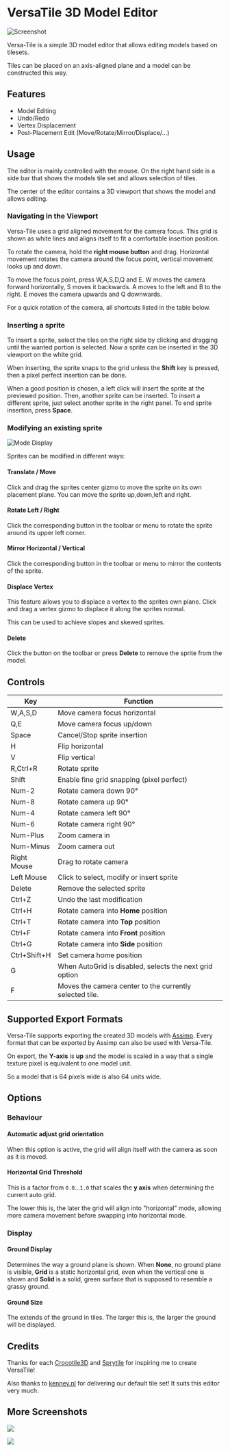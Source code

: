 # VersaTile 3D Model Editor

![Screenshot](https://puu.sh/wJfE6/1dc735ea5f.png)

Versa-Tile is a simple 3D model editor that allows
editing models based on tilesets.

Tiles can be placed on an axis-aligned plane and a
model can be constructed this way.

## Features

- Model Editing
- Undo/Redo
- Vertex Displacement
- Post-Placement Edit (Move/Rotate/Mirror/Displace/…)

## Usage

The editor is mainly controlled with the mouse. On the right hand side is a side bar
that shows the models tile set and allows selection of tiles.

The center of the editor contains a 3D viewport that shows the model and allows editing.

### Navigating in the Viewport
Versa-Tile uses a grid aligned movement for the camera focus. This grid is shown
as white lines and aligns itself to fit a comfortable insertion position.

To rotate the camera, hold the **right mouse button** and drag. Horizontal movement
rotates the camera around the focus point, vertical movement looks up and down.

To move the focus point, press W,A,S,D,Q and E. W moves the camera forward horizontally,
S moves it backwards. A moves to the left and B to the right. E moves the camera upwards
and Q downwards.

For a quick rotation of the camera, all shortcuts listed in the table below.

### Inserting a sprite
To insert a sprite, select the tiles on the right side by clicking and dragging until
the wanted portion is selected. Now a sprite can be inserted in the 3D viewport on
the white grid.

When inserting, the sprite snaps to the grid unless the **Shift** key is pressed, then
a pixel perfect insertion can be done.

When a good position is chosen, a left click will insert the sprite at the previewed
position. Then, another sprite can be inserted. To insert a different sprite, just
select another sprite in the right panel. To end sprite insertion, press **Space**.

### Modifying an existing sprite

![Mode Display](https://puu.sh/wKeUb/7cf3c9f93c.png)

Sprites can be modified in different ways:

#### Translate / Move
Click and drag the sprites center gizmo to move the sprite on its own placement
plane. You can move the sprite up,down,left and right.

#### Rotate Left / Right
Click the corresponding button in the toolbar or menu to rotate the sprite around
its upper left corner.

#### Mirror Horizontal / Vertical
Click the corresponding button in the toolbar or menu to mirror the contents of 
the sprite.

#### Displace Vertex
This feature allows you to displace a vertex to the sprites own plane. Click and
drag a vertex gizmo to displace it along the sprites normal.

This can be used to achieve slopes and skewed sprites.

#### Delete
Click the button on the toolbar or press **Delete** to remove the sprite from the
model.

## Controls

| Key          | Function                                                     |
|--------------|--------------------------------------------------------------|
| W,A,S,D      | Move camera focus horizontal                                 |
| Q,E          | Move camera focus up/down                                    |
| Space        | Cancel/Stop sprite insertion                                 |
| H            | Flip horizontal                                              |
| V            | Flip vertical                                                |
| R,Ctrl+R     | Rotate sprite                                                |
| Shift        | Enable fine grid snapping (pixel perfect)                    |
| Num-2        | Rotate camera down 90°                                       |
| Num-8        | Rotate camera up 90°                                         |
| Num-4        | Rotate camera left 90°                                       |
| Num-6        | Rotate camera right 90°                                      |
| Num-Plus     | Zoom camera in                                               |
| Num-Minus    | Zoom camera out                                              |
| Right Mouse  | Drag to rotate camera                                        |
| Left Mouse   | Click to select, modify or insert sprite                     |
| Delete       | Remove the selected sprite                                   |
| Ctrl+Z       | Undo the last modification                                   |
| Ctrl+H       | Rotate camera into **Home** position                         |
| Ctrl+T       | Rotate camera into **Top** position                          |
| Ctrl+F       | Rotate camera into **Front** position                        |
| Ctrl+G       | Rotate camera into **Side** position                         |
| Ctrl+Shift+H | Set camera home position                                     |
| G            | When AutoGrid is disabled, selects the next grid option      |
| F            | Moves the camera center to the currently selected tile.      |

## Supported Export Formats
Versa-Tile supports exporting the created 3D models with [Assimp](http://assimp.sourceforge.net/).
Every format that can be exported by Assimp can also be used with Versa-Tile.

On export, the **Y-axis** is **up** and the model is scaled in a way that a single
texture pixel is equivalent to one model unit.

So a model that is 64 pixels wide is also 64 units wide.

## Options

### Behaviour

#### Automatic adjust grid orientation
When this option is active, the grid will align itself with the camera
as soon as it is moved.

#### Horizontal Grid Threshold
This is a factor from `0.0`…`1.0` that scales the **y axis** when determining
the current auto grid.

The lower this is, the later the grid will align into "horizontal" mode,
allowing more camera movement before swapping into horizontal mode.

### Display

#### Ground Display

Determines the way a ground plane is shown. When **None**, no ground plane is
visible, **Grid** is a static horizontal grid, even when the vertical one
is shown and **Solid** is a solid, green surface that is supposed to resemble
a grassy ground.

#### Ground Size
The extends of the ground in tiles. The larger this is, the larger the ground
will be displayed.

## Credits

Thanks for each [Crocotile3D](http://www.crocotile3d.com/) and [Sprytile](https://github.com/ChemiKhazi/Sprytile)
for inspiring me to create VersaTile!

Also thanks to [kenney.nl](http://kenney.nl/assets/roguelike-caves-dungeons) for delivering our default tile
set! It suits this editor very much.

## More Screenshots

![](https://puu.sh/wYFlX/6b0fa22731.png)

![](https://puu.sh/wXGND/2a17f8ef45.png)

